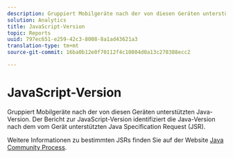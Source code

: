 ```yaml
---
description: Gruppiert Mobilgeräte nach der von diesen Geräten unterstützten Java-Version. Der Bericht zur JavaScript-Version identifiziert die Java-Version nach dem vom Gerät unterstützten Java Specification Request (JSR).
solution: Analytics
title: JavaScript-Version
topic: Reports
uuid: 797ec651-e259-42c3-8008-8a1ad43621a3
translation-type: tm+mt
source-git-commit: 16ba0b12e0f70112f4c10804d0a13c278388ecc2

---
```



# JavaScript-Version

Gruppiert Mobilgeräte nach der von diesen Geräten unterstützten Java-Version. Der Bericht zur JavaScript-Version identifiziert die Java-Version nach dem vom Gerät unterstützten Java Specification Request (JSR).

Weitere Informationen zu bestimmten JSRs finden Sie auf der Website [Java Community Process](https://jcp.org/en/jsr/overview).
